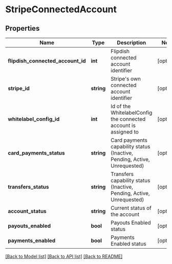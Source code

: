 # StripeConnectedAccount

## Properties
Name | Type | Description | Notes
------------ | ------------- | ------------- | -------------
**flipdish_connected_account_id** | **int** | Flipdish connected account identifier | [optional] 
**stripe_id** | **string** | Stripe&#39;s own connected account identifier | [optional] 
**whitelabel_config_id** | **int** | Id of the WhitelabelConfig the connected account is assigned to | [optional] 
**card_payments_status** | **string** | Card payments capability status (Inactive, Pending, Active, Unrequested) | [optional] 
**transfers_status** | **string** | Transfers capability status (Inactive, Pending, Active, Unrequested) | [optional] 
**account_status** | **string** | Current status of the account | [optional] 
**payouts_enabled** | **bool** | Payouts Enabled status | [optional] 
**payments_enabled** | **bool** | Payments Enabled status | [optional] 

[[Back to Model list]](../README.md#documentation-for-models) [[Back to API list]](../README.md#documentation-for-api-endpoints) [[Back to README]](../README.md)


